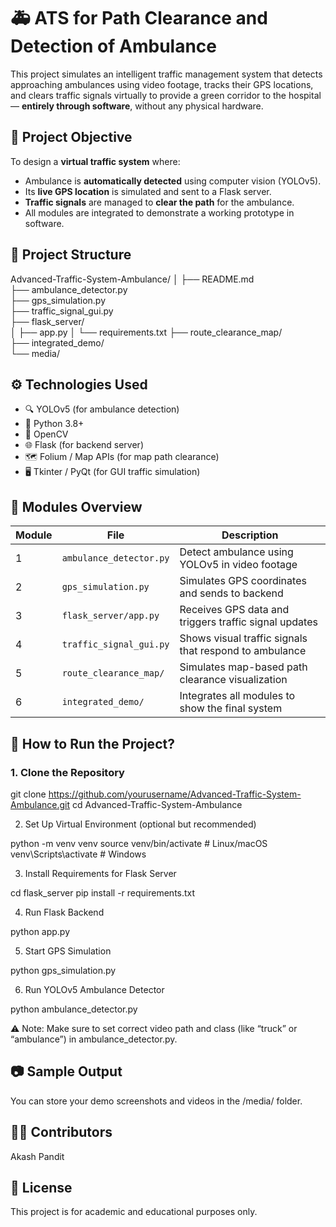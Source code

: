 # 🚑 ATS for Path Clearance and Detection of Ambulance

This project simulates an intelligent traffic management system that detects approaching ambulances using video footage, tracks their GPS locations, and clears traffic signals virtually to provide a green corridor to the hospital — **entirely through software**, without any physical hardware.

## 📌 Project Objective

To design a **virtual traffic system** where:
- Ambulance is **automatically detected** using computer vision (YOLOv5).
- Its **live GPS location** is simulated and sent to a Flask server.
- **Traffic signals** are managed to **clear the path** for the ambulance.
- All modules are integrated to demonstrate a working prototype in software.

## 🧱 Project Structure

Advanced-Traffic-System-Ambulance/
│
├── README.md                   
├── ambulance_detector.py        
├── gps_simulation.py            
├── traffic_signal_gui.py        
├── flask_server/   
│   ├── app.py
│   └── requirements.txt
├── route_clearance_map/       
├── integrated_demo/           
└── media/                      

## ⚙️ Technologies Used

- 🔍 YOLOv5 (for ambulance detection)
- 🐍 Python 3.8+
- 🧠 OpenCV
- 🌐 Flask (for backend server)
- 🗺️ Folium / Map APIs (for map path clearance)
- 🖥️ Tkinter / PyQt (for GUI traffic simulation)

## 🚦 Modules Overview

| Module | File | Description |
|--------|------|-------------|
| 1 | `ambulance_detector.py` | Detect ambulance using YOLOv5 in video footage |
| 2 | `gps_simulation.py` | Simulates GPS coordinates and sends to backend |
| 3 | `flask_server/app.py` | Receives GPS data and triggers traffic signal updates |
| 4 | `traffic_signal_gui.py` | Shows visual traffic signals that respond to ambulance |
| 5 | `route_clearance_map/` | Simulates map-based path clearance visualization |
| 6 | `integrated_demo/` | Integrates all modules to show the final system |

## 🚀 How to Run the Project?

### 1. Clone the Repository

git clone https://github.com/yourusername/Advanced-Traffic-System-Ambulance.git
cd Advanced-Traffic-System-Ambulance

2. Set Up Virtual Environment (optional but recommended)

python -m venv venv
source venv/bin/activate     # Linux/macOS
venv\Scripts\activate        # Windows

3. Install Requirements for Flask Server

cd flask_server
pip install -r requirements.txt

4. Run Flask Backend

python app.py

5. Start GPS Simulation

python gps_simulation.py

6. Run YOLOv5 Ambulance Detector

python ambulance_detector.py

⚠️ Note: Make sure to set correct video path and class (like “truck” or “ambulance”) in ambulance_detector.py.




## 📷 Sample Output

You can store your demo screenshots and videos in the /media/ folder.


## 🙋‍♂️ Contributors

Akash Pandit

## 📜 License

This project is for academic and educational purposes only.
